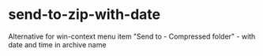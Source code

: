 # send-to-zip-with-date
Alternative for win-context menu item "Send to - Compressed folder" - with date and time in archive name
